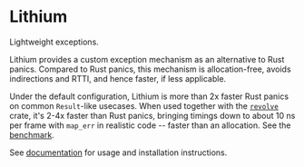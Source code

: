 # Lithium

Lightweight exceptions.

Lithium provides a custom exception mechanism as an alternative to Rust panics. Compared to Rust panics, this mechanism is allocation-free, avoids indirections and RTTI, and hence faster, if less applicable.

Under the default configuration, Lithium is more than 2x faster Rust panics on common `Result`-like usecases. When used together with the [`revolve`](https://lib.rs/revolve) crate, it's 2-4x faster than Rust panics, bringing timings down to about 10 ns per frame with `map_err` in realistic code -- faster than an allocation. See the [benchmark](benches/bench.rs).

See [documentation](https://docs.rs/lithium) for usage and installation instructions.
